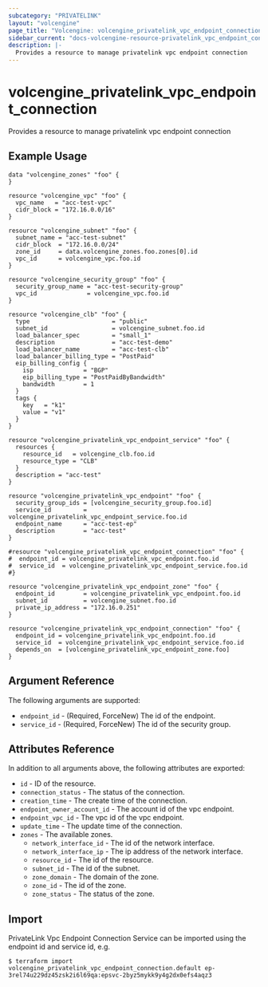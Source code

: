 ```yaml
---
subcategory: "PRIVATELINK"
layout: "volcengine"
page_title: "Volcengine: volcengine_privatelink_vpc_endpoint_connection"
sidebar_current: "docs-volcengine-resource-privatelink_vpc_endpoint_connection"
description: |-
  Provides a resource to manage privatelink vpc endpoint connection
---
```

# volcengine_privatelink_vpc_endpoint_connection
Provides a resource to manage privatelink vpc endpoint connection
## Example Usage
```hcl
data "volcengine_zones" "foo" {
}

resource "volcengine_vpc" "foo" {
  vpc_name   = "acc-test-vpc"
  cidr_block = "172.16.0.0/16"
}

resource "volcengine_subnet" "foo" {
  subnet_name = "acc-test-subnet"
  cidr_block  = "172.16.0.0/24"
  zone_id     = data.volcengine_zones.foo.zones[0].id
  vpc_id      = volcengine_vpc.foo.id
}

resource "volcengine_security_group" "foo" {
  security_group_name = "acc-test-security-group"
  vpc_id              = volcengine_vpc.foo.id
}

resource "volcengine_clb" "foo" {
  type                       = "public"
  subnet_id                  = volcengine_subnet.foo.id
  load_balancer_spec         = "small_1"
  description                = "acc-test-demo"
  load_balancer_name         = "acc-test-clb"
  load_balancer_billing_type = "PostPaid"
  eip_billing_config {
    isp              = "BGP"
    eip_billing_type = "PostPaidByBandwidth"
    bandwidth        = 1
  }
  tags {
    key   = "k1"
    value = "v1"
  }
}

resource "volcengine_privatelink_vpc_endpoint_service" "foo" {
  resources {
    resource_id   = volcengine_clb.foo.id
    resource_type = "CLB"
  }
  description = "acc-test"
}

resource "volcengine_privatelink_vpc_endpoint" "foo" {
  security_group_ids = [volcengine_security_group.foo.id]
  service_id         = volcengine_privatelink_vpc_endpoint_service.foo.id
  endpoint_name      = "acc-test-ep"
  description        = "acc-test"
}

#resource "volcengine_privatelink_vpc_endpoint_connection" "foo" {
#  endpoint_id = volcengine_privatelink_vpc_endpoint.foo.id
#  service_id  = volcengine_privatelink_vpc_endpoint_service.foo.id
#}

resource "volcengine_privatelink_vpc_endpoint_zone" "foo" {
  endpoint_id        = volcengine_privatelink_vpc_endpoint.foo.id
  subnet_id          = volcengine_subnet.foo.id
  private_ip_address = "172.16.0.251"
}

resource "volcengine_privatelink_vpc_endpoint_connection" "foo" {
  endpoint_id = volcengine_privatelink_vpc_endpoint.foo.id
  service_id  = volcengine_privatelink_vpc_endpoint_service.foo.id
  depends_on  = [volcengine_privatelink_vpc_endpoint_zone.foo]
}
```
## Argument Reference
The following arguments are supported:
* `endpoint_id` - (Required, ForceNew) The id of the endpoint.
* `service_id` - (Required, ForceNew) The id of the security group.

## Attributes Reference
In addition to all arguments above, the following attributes are exported:
* `id` - ID of the resource.
* `connection_status` - The status of the connection.
* `creation_time` - The create time of the connection.
* `endpoint_owner_account_id` - The account id of the vpc endpoint.
* `endpoint_vpc_id` - The vpc id of the vpc endpoint.
* `update_time` - The update time of the connection.
* `zones` - The available zones.
    * `network_interface_id` - The id of the network interface.
    * `network_interface_ip` - The ip address of the network interface.
    * `resource_id` - The id of the resource.
    * `subnet_id` - The id of the subnet.
    * `zone_domain` - The domain of the zone.
    * `zone_id` - The id of the zone.
    * `zone_status` - The status of the zone.


## Import
PrivateLink Vpc Endpoint Connection Service can be imported using the endpoint id and service id, e.g.
```
$ terraform import volcengine_privatelink_vpc_endpoint_connection.default ep-3rel74u229dz45zsk2i6l69qa:epsvc-2byz5mykk9y4g2dx0efs4aqz3
```

